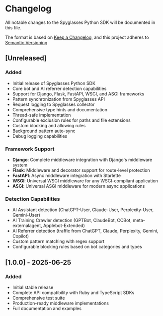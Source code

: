 # Changelog

All notable changes to the Spyglasses Python SDK will be documented in this file.

The format is based on [Keep a Changelog](https://keepachangelog.com/en/1.0.0/),
and this project adheres to [Semantic Versioning](https://semver.org/spec/v2.0.0.html).

## [Unreleased]

### Added
- Initial release of Spyglasses Python SDK
- Core bot and AI referrer detection capabilities
- Support for Django, Flask, FastAPI, WSGI, and ASGI frameworks
- Pattern synchronization from Spyglasses API
- Request logging to Spyglasses collector
- Comprehensive type hints and documentation
- Thread-safe implementation
- Configurable exclusion rules for paths and file extensions
- Custom blocking and allowing rules
- Background pattern auto-sync
- Debug logging capabilities

### Framework Support
- **Django**: Complete middleware integration with Django's middleware system
- **Flask**: Middleware and decorator support for route-level protection
- **FastAPI**: Async middleware integration with Starlette
- **WSGI**: Universal WSGI middleware for any WSGI-compliant application
- **ASGI**: Universal ASGI middleware for modern async applications

### Detection Capabilities
- AI Assistant detection (ChatGPT-User, Claude-User, Perplexity-User, Gemini-User)
- AI Training Crawler detection (GPTBot, ClaudeBot, CCBot, meta-externalagent, Applebot-Extended)
- AI Referrer detection (traffic from ChatGPT, Claude, Perplexity, Gemini, Copilot)
- Custom pattern matching with regex support
- Configurable blocking rules based on bot categories and types

## [1.0.0] - 2025-06-25

### Added
- Initial stable release
- Complete API compatibility with Ruby and TypeScript SDKs
- Comprehensive test suite
- Production-ready middleware implementations
- Full documentation and examples 